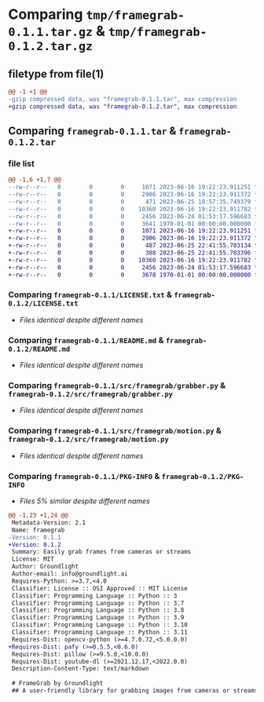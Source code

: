 # Comparing `tmp/framegrab-0.1.1.tar.gz` & `tmp/framegrab-0.1.2.tar.gz`

## filetype from file(1)

```diff
@@ -1 +1 @@
-gzip compressed data, was "framegrab-0.1.1.tar", max compression
+gzip compressed data, was "framegrab-0.1.2.tar", max compression
```

## Comparing `framegrab-0.1.1.tar` & `framegrab-0.1.2.tar`

### file list

```diff
@@ -1,6 +1,7 @@
--rw-r--r--   0        0        0     1071 2023-06-16 19:22:23.911251 framegrab-0.1.1/LICENSE.txt
--rw-r--r--   0        0        0     2906 2023-06-16 19:22:23.911372 framegrab-0.1.1/README.md
--rw-r--r--   0        0        0      471 2023-06-25 18:57:35.749379 framegrab-0.1.1/pyproject.toml
--rw-r--r--   0        0        0    10360 2023-06-16 19:22:23.911782 framegrab-0.1.1/src/framegrab/grabber.py
--rw-r--r--   0        0        0     2456 2023-06-24 01:53:17.596683 framegrab-0.1.1/src/framegrab/motion.py
--rw-r--r--   0        0        0     3641 1970-01-01 00:00:00.000000 framegrab-0.1.1/PKG-INFO
+-rw-r--r--   0        0        0     1071 2023-06-16 19:22:23.911251 framegrab-0.1.2/LICENSE.txt
+-rw-r--r--   0        0        0     2906 2023-06-16 19:22:23.911372 framegrab-0.1.2/README.md
+-rw-r--r--   0        0        0      487 2023-06-25 22:41:55.703134 framegrab-0.1.2/pyproject.toml
+-rw-r--r--   0        0        0      388 2023-06-25 22:41:55.703396 framegrab-0.1.2/src/framegrab/__init__.py
+-rw-r--r--   0        0        0    10360 2023-06-16 19:22:23.911782 framegrab-0.1.2/src/framegrab/grabber.py
+-rw-r--r--   0        0        0     2456 2023-06-24 01:53:17.596683 framegrab-0.1.2/src/framegrab/motion.py
+-rw-r--r--   0        0        0     3678 1970-01-01 00:00:00.000000 framegrab-0.1.2/PKG-INFO
```

### Comparing `framegrab-0.1.1/LICENSE.txt` & `framegrab-0.1.2/LICENSE.txt`

 * *Files identical despite different names*

### Comparing `framegrab-0.1.1/README.md` & `framegrab-0.1.2/README.md`

 * *Files identical despite different names*

### Comparing `framegrab-0.1.1/src/framegrab/grabber.py` & `framegrab-0.1.2/src/framegrab/grabber.py`

 * *Files identical despite different names*

### Comparing `framegrab-0.1.1/src/framegrab/motion.py` & `framegrab-0.1.2/src/framegrab/motion.py`

 * *Files identical despite different names*

### Comparing `framegrab-0.1.1/PKG-INFO` & `framegrab-0.1.2/PKG-INFO`

 * *Files 5% similar despite different names*

```diff
@@ -1,23 +1,24 @@
 Metadata-Version: 2.1
 Name: framegrab
-Version: 0.1.1
+Version: 0.1.2
 Summary: Easily grab frames from cameras or streams
 License: MIT
 Author: Groundlight
 Author-email: info@groundlight.ai
 Requires-Python: >=3.7,<4.0
 Classifier: License :: OSI Approved :: MIT License
 Classifier: Programming Language :: Python :: 3
 Classifier: Programming Language :: Python :: 3.7
 Classifier: Programming Language :: Python :: 3.8
 Classifier: Programming Language :: Python :: 3.9
 Classifier: Programming Language :: Python :: 3.10
 Classifier: Programming Language :: Python :: 3.11
 Requires-Dist: opencv-python (>=4.7.0.72,<5.0.0.0)
+Requires-Dist: pafy (>=0.5.5,<0.6.0)
 Requires-Dist: pillow (>=9.5.0,<10.0.0)
 Requires-Dist: youtube-dl (>=2021.12.17,<2022.0.0)
 Description-Content-Type: text/markdown
 
 # FrameGrab by Groundlight
 ## A user-friendly library for grabbing images from cameras or streams
```

